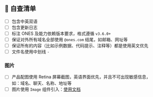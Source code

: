 <!--
首先，感谢你的贡献！😄

在维护者审核通过后会合并。
-->

## 📝 自查清单

- [ ] 包含中英双语
- [ ] 包含更新日志
- [ ] 标注 ONES 及能力依赖版本要求，格式遵循 `v3.6.0+`
- [ ] 保证对外所有域名全部使用 `@ones.com` 结尾，如邮箱、网址等
- [ ] 保证所有的内容（比如示例数据、代码提示、注释等）都是使用英文优先
- [ ] 文件名使用中划线 `-`

### 图片

- [ ] 产品配图使用 Retina 屏幕截图，英语界面优先，并且不可出现敏感信息，如：域名、聊天、名称、地址等
- [ ] 图片使用 `Image` 组件引入：[使用文档](https://docusaurus.io/zh-CN/docs/api/plugins/@docusaurus/plugin-ideal-image#usage)
